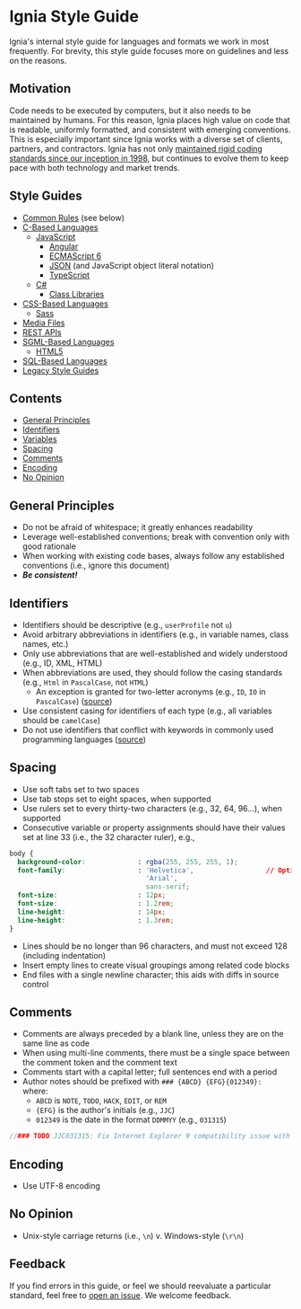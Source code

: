 # Ignia Style Guide
Ignia's internal style guide for languages and formats we work in most frequently. For brevity, this style guide focuses more on guidelines and less on the reasons.

## Motivation
Code needs to be executed by computers, but it also needs to be maintained by humans. For this reason, Ignia places high value on code that is readable, uniformly formatted, and consistent with emerging conventions. This is especially important since Ignia works with a diverse set of clients, partners, and contractors. Ignia has not only [maintained rigid coding standards since our inception in 1998](./Legacy/), but continues to evolve them to keep pace with both technology and market trends.

## Style Guides
- [Common Rules](#contents) (see below)
- [C-Based Languages](./C-Based%20Languages/)
  - [JavaScript](./C-Based%20Languages/JavaScript)
    - [Angular](./C-Based%20Languages/JavaScript/Angular.md)
    - [ECMAScript 6](./C-Based%20Languages/JavaScript/ECMAScript%206.md)
    - [JSON](./C-Based%20Languages/JavaScript/JSON.md) (and JavaScript object literal notation)
    - [TypeScript](./C-Based%20Languages/JavaScript/TypeScript.md)
  - [C#](./C-Based%20Languages/C%23)
    - [Class Libraries](./C-Based%20Languages/C%23/Class%20Libraries.md)
- [CSS-Based Languages](./CSS-Based%20Languages/)
  - [Sass](./CSS-Based%20Languages/Sass.md)
- [Media Files](./Media%20Files/)
- [REST APIs](./REST%20APIs/)
- [SGML-Based Languages](./SGML-Based%20Languages/)
  - [HTML5](./SGML-Based%20Languages/HTML5.md)
- [SQL-Based Languages](./SQL-Based%20Languages/)
- [Legacy Style Guides](./Legacy/)

## Contents
- [General Principles](#general-principles)
- [Identifiers](#identifiers)
- [Variables](#variables)
- [Spacing](#spacing)
- [Comments](#comments)
- [Encoding](#encoding)
- [No Opinion](#no-opinion)

## General Principles
- Do not be afraid of whitespace; it greatly enhances readability
- Leverage well-established conventions; break with convention only with good rationale
- When working with existing code bases, always follow any established conventions (i.e., ignore this document)
- ***Be consistent!***

## Identifiers
- Identifiers should be descriptive (e.g., `userProfile` not `u`)
- Avoid arbitrary abbreviations in identifiers (e.g., in variable names, class names, etc.)
- Only use abbreviations that are well-established and widely understood (e.g., ID, XML, HTML)
- When abbreviations are used, they should follow the casing standards (e.g., `Html` in `PascalCase`, not `HTML`)
  - An exception is granted for two-letter acronyms (e.g., `ID`, `IO` in `PascalCase`) ([source](https://msdn.microsoft.com/en-us/library/ms229043(v=vs.110).aspx))
- Use consistent casing for identifiers of each type (e.g., all variables should be `camelCase`)
- Do not use identifiers that conflict with keywords in commonly used programming languages ([source](https://msdn.microsoft.com/en-us/library/ms229045(v=vs.110).aspx))

## Spacing
- Use soft tabs set to two spaces
- Use tab stops set to eight spaces, when supported
- Use rulers set to every thirty-two characters (e.g., 32, 64, 96...), when supported
- Consecutive variable or property assignments should have their values set at line 33 (i.e., the 32 character ruler), e.g.,
```css
body {
  background-color:             : rgba(255, 255, 255, 1);
  font-family:                  : 'Helvetica',                  // Optional multi-line format
                                  'Arial',
                                  sans-serif;
  font-size:                    : 12px;
  font-size:                    : 1.2rem;
  line-height:                  : 14px;
  line-height:                  : 1.3rem;
}
```
- Lines should be no longer than 96 characters, and must not exceed 128 (including indentation)
- Insert empty lines to create visual groupings among related code blocks
- End files with a single newline character; this aids with diffs in source control

## Comments
- Comments are always preceded by a blank line, unless they are on the same line as code
- When using multi-line comments, there must be a single space between the comment token and the comment text
- Comments start with a capital letter; full sentences end with a period
- Author notes should be prefixed with `### {ABCD} {EFG}{012349}: ` where:
  - `ABCD` is `NOTE`, `TODO`, `HACK`, `EDIT`, or `REM`
  - `{EFG}` is the author's initials (e.g., `JJC`)
  - `012349` is the date in the format `DDMMYY` (e.g., `031315`)
```js
//### TODO JJC031315: Fix Internet Explorer 9 compatibility issue with CSS3 selectors.
```

## Encoding
- Use UTF-8 encoding

## No Opinion
- Unix-style carriage returns (i.e., `\n`) v. Windows-style (`\r\n`)

## Feedback
If you find errors in this guide, or feel we should reevaluate a particular standard, feel free to [open an issue](https://github.com/Ignia/Style-Guide/issues). We welcome feedback.

<!--
## Acknowledgments
-->
